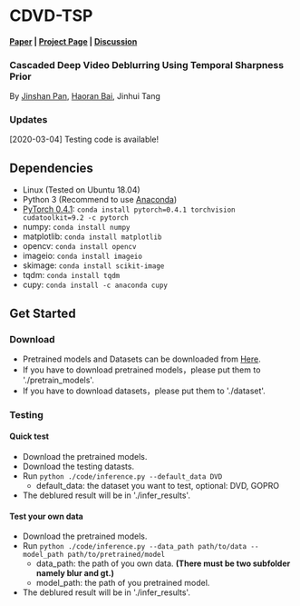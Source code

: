 # CDVD-TSP
#### [Paper](https://github.com/csbhr/CDVD-TSP) | [Project Page](https://github.com/csbhr/CDVD-TSP) | [Discussion](https://github.com/csbhr/CDVD-TSP)
### Cascaded Deep Video Deblurring Using Temporal Sharpness Prior
By [Jinshan Pan](https://jspan.github.io/), [Haoran Bai](https://csbhr.github.io/), Jinhui Tang

### Updates
[2020-03-04] Testing code is available!

## Dependencies

- Linux (Tested on Ubuntu 18.04)
- Python 3 (Recommend to use [Anaconda](https://www.anaconda.com/download/#linux))
- [PyTorch 0.4.1](https://pytorch.org/): `conda install pytorch=0.4.1 torchvision cudatoolkit=9.2 -c pytorch`
- numpy: `conda install numpy`
- matplotlib: `conda install matplotlib`
- opencv: `conda install opencv`
- imageio: `conda install imageio`
- skimage: `conda install scikit-image`
- tqdm: `conda install tqdm`
- cupy: `conda install -c anaconda cupy`

## Get Started

### Download
- Pretrained models and Datasets can be downloaded from [Here](https://drive.google.com/drive/folders/1lw_1jITafEQ9DvMys_S6aYwtNApYKWsz?usp=sharing).
- If you have to download pretrained models，please put them to './pretrain_models'.
- If you have to download datasets，please put them to './dataset'.

### Testing

#### Quick test
- Download the pretrained models.
- Download the testing datasts.
- Run `python ./code/inference.py --default_data DVD`
  - default_data: the dataset you want to test, optional: DVD, GOPRO
- The deblured result will be in './infer_results'.

#### Test your own data
- Download the pretrained models.
- Run `python ./code/inference.py --data_path path/to/data --model_path path/to/pretrained/model`
  - data_path: the path of you own data. **(There must be two subfolder namely blur and gt.)**
  - model_path: the path of you pretrained model.
- The deblured result will be in './infer_results'.
